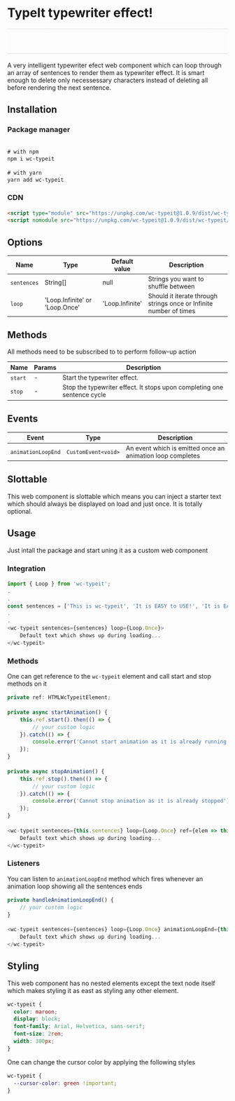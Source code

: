 # TypeIt typewriter effect!

![](demo.gif)

A very intelligent typewriter efect web component which can loop through an array of sentences to render them as typewriter effect. It is smart enough to delete only necessessary characters instead of deleting all before rendering the next sentence.

## Installation

### Package manager

```shell

# with npm
npm i wc-typeit

# with yarn
yarn add wc-typeit

```

### CDN

```html
<script type="module" src="https://unpkg.com/wc-typeit@1.0.9/dist/wc-typeit/wc-typeit.esm.js"></script>
<script nomodule src="https://unpkg.com/wc-typeit@1.0.9/dist/wc-typeit/wc-typeit.js"></script>
```

## Options

| Name        | Type                           | Default value   | Description                                                        |
| ----------- | ------------------------------ | --------------- | ------------------------------------------------------------------ |
| `sentences` | String[]                       | null            | Strings you want to shuffle between                                |
| `loop`      | 'Loop.Infinite' or 'Loop.Once' | 'Loop.Infinite' | Should it iterate through strings once or Infinite number of times |

## Methods

All methods need to be subscribed to to perform follow-up action

| Name    | Params | Description                                                             |
| ------- | ------ | ----------------------------------------------------------------------- |
| `start` | -      | Start the typewriter effect.                                            |
| `stop`  | -      | Stop the typewriter effect. It stops upon completing one sentence cycle |

## Events

| Event              | Type                | Description                                                |
| ------------------ | ------------------- | ---------------------------------------------------------- |
| `animationLoopEnd` | `CustomEvent<void>` | An event which is emitted once an animation loop completes |

## Slottable

This web component is slottable which means you can inject a starter text which should always be displayed on load and just once. It is totally optional.

## Usage

Just intall the package and start uning it as a custom web component

### Integration

```javascript
import { Loop } from 'wc-typeit';
.
.
const sentences = ['This is wc-typeit', 'It is EASY to USE!', 'It is EASY to INTEGRATE!', 'It is EASY to STYLE!'];
.
.
<wc-typeit sentences={sentences} loop={Loop.Once}>
    Default text which shows up during loading...
</wc-typeit>
```

### Methods

One can get reference to the `wc-typeit` element and call start and stop methods on it

```javascript
private ref: HTMLWcTypeitElement;

private async startAnimation() {
    this.ref.start().then(() => {
        // your custom logic
    }).catch(() => {
        console.error('Cannot start animation as it is already running');
    });
}

private async stopAnimation() {
    this.ref.stop().then(() => {
        // your custom logic
    }).catch(() => {
        console.error('Cannot stop animation as it is already stopped');
    });
}

<wc-typeit sentences={this.sentences} loop={Loop.Once} ref={elem => this.ref = elem}>
    Default text which shows up during loading...
</wc-typeit>
```

### Listeners

You can listen to `animationLoopEnd` method which fires whenever an animation loop showing all the sentences ends

```javascript
private handleAnimationLoopEnd() {
    // your custom logic
}

<wc-typeit sentences={sentences} loop={Loop.Once} animationLoopEnd={this.handleAnimationLoopEnd}>
    Default text which shows up during loading...
</wc-typeit>
```

## Styling

This web component has no nested elements except the text node itself which makes styling it as east as styling any other element.

```css
wc-typeit {
  color: maroon;
  display: block;
  font-family: Arial, Helvetica, sans-serif;
  font-size: 2rem;
  width: 300px;
}
```

One can change the cursor color by applying the following styles

```css
wc-typeit {
  --cursor-color: green !important;
}
```
